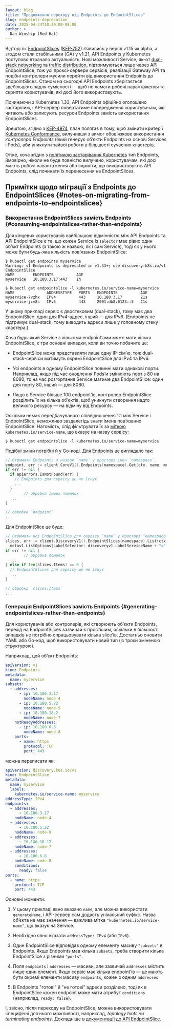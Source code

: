 ```yaml
---
layout: blog
title: "Продовження переходу від Endpoints до EndpointSlices"
slug: endpoints-deprecation
date: 2025-04-24T10:30:00-08:00
author: >
  Dan Winship (Red Hat)
---
```


Відтоді як [EndpointSlices] ([KEP-752]) з’явились у версії v1.15 як alpha, а згодом стали стабільними (GA) у v1.21, API Endpoints у Kubernetes поступово втрачало актуальність. Нові можливості Service, як-от [dual-stack networking] та [traffic distribution], підтримуються лише через API EndpointSlice, тож усі проксі-сервери сервісів, реалізації Gateway API та подібні контролери мусили перейти від використання Endpoints до EndpointSlices. Станом на сьогодні API Endpoints зберігається здебільшого задля сумісності — щоб не ламати робочі навантаження та скрипти користувачів, які досі його використовують.

Починаючи з Kubernetes 1.33, API Endpoints офіційно оголошено застарілим, і API-сервер повертатиме попередження користувачам, які читають або записують ресурси Endpoints замість використання EndpointSlices.

Зрештою, згідно з [KEP-4974], план полягає в тому, щоб змінити критерії [Kubernetes Conformance], вилучивши з вимог обов’язкове використання _контролера Endpoints_ (який генерує об’єкти Endpoints на основі Services і Pods), аби уникнути зайвої роботи в більшості сучасних кластерів.

Отже, хоча згідно з [політикою застарівання Kubernetes] тип Endpoints, ймовірно, ніколи не буде повністю вилучено, користувачам, які досі мають робочі навантаження або скрипти, що використовують API Endpoints, слід починати їх перенесення на EndpointSlices.

[EndpointSlices]: /blog/2020/09/02/scaling-kubernetes-networking-with-endpointslices/
[KEP-752]: https://github.com/kubernetes/enhancements/blob/master/keps/sig-network/0752-endpointslices/README.md
[dual-stack networking]: /docs/concepts/services-networking/dual-stack/
[traffic distribution]: /docs/reference/networking/virtual-ips/#traffic-distribution
[політикою застарівання Kubernetes]: /docs/reference/using-api/deprecation-policy/
[KEP-4974]: https://github.com/kubernetes/enhancements/blob/master/keps/sig-network/4974-deprecate-endpoints/README.md
[Kubernetes Conformance]: https://www.cncf.io/training/certification/software-conformance/

## Примітки щодо міграції з Endpoints до EndpointSlices {#notes-on-migrating-from-endpoints-to-endpointslices}

### Використання EndpointSlices замість Endpoints {#consuming-endpointslices-rather-than-endpoints}

Для кінцевих користувачів найбільшою відмінністю між API Endpoints та API EndpointSlice є те, що кожен Service із `selector` має рівно один об’єкт Endpoints (з такою ж назвою, як і сам Service), тоді як у нього може бути будь-яка кількість пов’язаних EndpointSlice:

```console
$ kubectl get endpoints myservice
Warning: v1 Endpoints is deprecated in v1.33+; use discovery.k8s.io/v1 EndpointSlice
NAME        ENDPOINTS          AGE
myservice   10.180.3.17:443    1h

$ kubectl get endpointslice -l kubernetes.io/service-name=myservice
NAME              ADDRESSTYPE   PORTS   ENDPOINTS          AGE
myservice-7vzhx   IPv4          443     10.180.3.17        21s
myservice-jcv8s   IPv6          443     2001:db8:0123::5   21s
```

У цьому прикладі сервіс є двостековим (dual-stack), тому має два EndpointSlice: один для IPv4-адрес, інший — для IPv6. (Endpoints не підтримує dual-stack, тому виводить адреси лише у головному стеку кластера.)

Хоча будь-який Service з кількома endpointʼами _може_ мати кілька EndpointSlice, є три основні випадки, коли ви точно побачите це:

- EndpointSlice може представляти лише одну IP-сім’ю, тож dual-stack-сервіси матимуть окремі EndpointSlice для IPv4 та IPv6.

- Усі endpoints в одному EndpointSlice повинні мати однакові порти.
  Наприклад, якщо під час оновлення Podsʼи змінюють порт з 80 на 8080, то на час розгортання Service матиме два EndpointSlice: один для порту 80, інший — для 8080.

- Якщо в Service більше 100 endpointʼів, контролер EndpointSlice розділить їх на кілька об’єктів, щоб уникнути створення надто великого ресурсу — на відміну від Endpoints.

Оскільки немає передбачуваного співвідношення 1:1 між Service і EndpointSlice, неможливо заздалегідь знати імена пов’язаних EndpointSlice. Натомість, слід фільтрувати їх за [міткою](/docs/concepts/overview/working-with-objects/labels/) `kubernetes.io/service-name`, що вказує на назву сервісу:

```console
$ kubectl get endpointslice -l kubernetes.io/service-name=myservice
```

Подібні зміни потрібні й у Go-коді. Для Endpoints це виглядало так:

```go
// Отримати Endpoints з назвою `name` у просторі імен `namespace`.
endpoint, err := client.CoreV1().Endpoints(namespace).Get(ctx, name, metav1.GetOptions{})
if err != nil {
  if apierrors.IsNotFound(err) {
    // Endpoints для сервісу ще не існує
    ...
  }
        // обробка інших помилок
  ...
}

// обробка `endpoint`
...
```

Для EndpointSlice це буде:

```go
// Отримати всі EndpointSlice для сервісу `name` у просторі `namespace`.
slices, err := client.DiscoveryV1().EndpointSlices(namespace).List(ctx,
  metav1.ListOptions{LabelSelector: discoveryv1.LabelServiceName + "=" + name})
if err != nil {
        // обробка помилок
  ...
} else if len(slices.Items) == 0 {
  // EndpointSlices для сервісу ще не існує
  ...
}

// обробка `slices.Items`
...
```

### Генерація EndpointSlices замість Endpoints {#generating-endpointslices-rather-than-endpoints}

Для користувачів або контролерів, які створюють об’єкти Endpoints, перехід на EndpointSlices зазвичай є простішим, оскільки в більшості випадків не потрібно опрацьовувати кілька sliceʼів. Достатньо оновити YAML або Go-код, щоб використовувати новий тип (із трохи зміненою структурою).

Наприклад, цей об’єкт Endpoints:

```yaml
apiVersion: v1
kind: Endpoints
metadata:
  name: myservice
subsets:
  - addresses:
      - ip: 10.180.3.17
        nodeName: node-4
      - ip: 10.180.5.22
        nodeName: node-9
      - ip: 10.180.18.2
        nodeName: node-7
    notReadyAddresses:
      - ip: 10.180.6.6
        nodeName: node-8
    ports:
      - name: https
        protocol: TCP
        port: 443
```

можна переписати як:

```yaml
apiVersion: discovery.k8s.io/v1
kind: EndpointSlice
metadata:
  name: myservice
  labels:
    kubernetes.io/service-name: myservice
addressType: IPv4
endpoints:
  - addresses:
      - 10.180.3.17
    nodeName: node-4
  - addresses:
      - 10.180.5.22
    nodeName: node-9
  - addresses:
      - 10.180.18.12
    nodeName: node-7
  - addresses:
      - 10.180.6.6
    nodeName: node-8
    conditions:
      ready: false
ports:
  - name: https
    protocol: TCP
    port: 443
```

Основні моменти:

1. У цьому прикладі явно вказано `name`, але можна використати `generateName`, і API-сервер сам додасть унікальний суфікс. Назва об’єкта не має значення — важлива мітка `"kubernetes.io/service-name"`, що вказує на Service.

2. Необхідно явно вказати `addressType: IPv4` (або `IPv6`).

3. Один EndpointSlice відповідає одному елементу масиву `"subsets"` в Endpoints. Якщо Endpoints мав кілька `subsets`, треба створити кілька EndpointSlice з різними `"ports"`.

4. Поля `endpoints` і `addresses` — масиви, але зазвичай `addresses` містить лише один елемент. Якщо сервіс має кілька endpointʼів — це мають бути окремі елементи масиву `endpoints`, кожен з одним `addresses`.

5. В Endpoints "готові" й "не готові" адреси розділено, тоді як в EndpointSlice кожен endpoint може мати атрибут `conditions` (наприклад, `ready: false`).

І, звісно, після переходу на EndpointSlice, можна використовувати специфічні для нього можливості, наприклад, _topology hints_ чи _terminating endpoints_. Докладніше в [документації до API EndpointSlice](/docs/reference/kubernetes-api/service-resources/endpoint-slice-v1).
